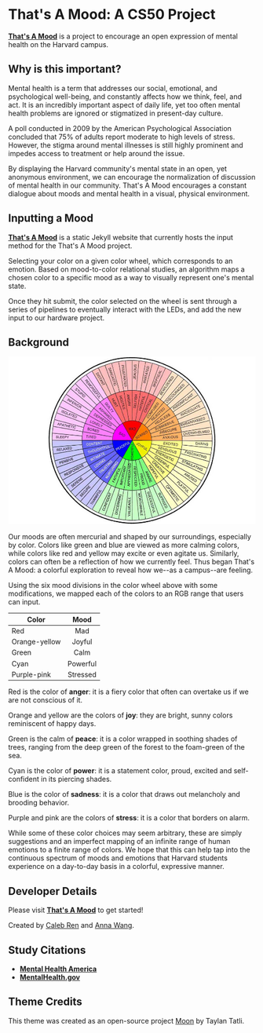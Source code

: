 # That's A Mood: A CS50 Project

**[That's A Mood](https://annawang7.github.io/cs50-final-proj)** is a project to encourage an open expression of mental health on the Harvard campus. 

## Why is this important?
  Mental health is a term that addresses our social, emotional, and psychological well-being, and constantly affects how we think, feel, and act. It is an incredibly important aspect of daily life, yet too often mental health problems are ignored or stigmatized in present-day culture.
  
  A poll conducted in 2009 by the American Psychological Association concluded that 75% of adults report moderate to high levels of stress. However, the stigma around mental illnesses is still highly prominent and impedes access to treatment or help around the issue.

  By displaying the Harvard community's mental state in an open, yet anonymous environment, we can encourage the normalization of discussion of mental health in our community. That's A Mood encourages a constant dialogue about moods and mental health in a visual, physical environment. 

## Inputting a Mood
  **[That's A Mood](https://annawang7.github.io/cs50-final-proj)** is a static Jekyll website that currently hosts the input method for the That's A Mood project.
  
  Selecting your color on a given color wheel, which corresponds to an emotion. Based on mood-to-color relational studies, an algorithm maps a chosen color to a specific mood as a way to visually represent one's mental state.
  
  Once they hit submit, the color selected on the wheel is sent through a series of pipelines to eventually interact with the LEDs, and add the new input to our hardware project.

## Background
![Color Wheel](https://github.com/annawang7/cs50-final-proj/blob/gh-pages/Color_Wheel.jpg "Source: https://www.psychologytoday.com/us/blog/peaceful-parents-happy-kids/201801/easy-ways-teach-kids-about-emotions-in-daily-life?amp")

Our moods are often mercurial and shaped by our surroundings, especially by color. Colors like green and blue are viewed as more calming colors, while colors like red and yellow may excite or even agitate us. Similarly, colors can often be a reflection of how we currently feel. Thus began That's A Mood: a colorful exploration to reveal how we--as a campus--are feeling.

Using the six mood divisions in the color wheel above with some modifications, we mapped each of the colors to an RGB range that users can input.

| Color            | Mood      | 
| ---------------- |:---------:|
| Red              | Mad       |
| Orange-yellow    | Joyful    |
| Green            | Calm      |
| Cyan             | Powerful  |
| Purple-pink      | Stressed  |

Red is the color of **anger**: it is a fiery color that often can overtake us if we are not conscious of it.

Orange and yellow are the colors of **joy**: they are bright, sunny colors reminiscent of happy days.

Green is the calm of **peace**: it is a color wrapped in soothing shades of trees, ranging from the deep green of the forest to the foam-green of the sea.

Cyan is the color of **power**: it is a statement color, proud, excited and self-confident in its piercing shades.

Blue is the color of **sadness**: it is a color that draws out melancholy and brooding behavior.

Purple and pink are the colors of **stress**: it is a color that borders on alarm.

While some of these color choices may seem arbitrary, these are simply suggestions and an imperfect mapping of an infinite range of human emotions to a finite range of colors. We hope that this can help tap into the continuous spectrum of moods and emotions that Harvard students experience on a day-to-day basis in a colorful, expressive manner.

## Developer Details
  Please visit **[That's A Mood](https://github.com/calebaren/cs50-final-project)** to get started!

  Created by [Caleb Ren](https://github.com/calebaren) and [Anna Wang](https://github.com/annawang7).

## Study Citations
  * **[Mental Health America](https://www.mha-em.org/advocacy/12-media/132-mental-health-treatment-and-stigma-statistics.html)** 
  * **[MentalHealth.gov](https://www.mentalhealth.gov/basics/what-is-mental-health)**

## Theme Credits
This theme was created as an open-source project [Moon](https://taylantatli.github.io/Moon) by Taylan Tatli. 